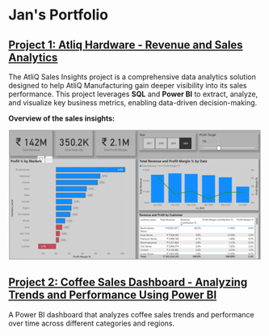 <html lang="en">
<head>
  <meta charset="UTF-8">
</head>
<body>

  <h1>Jan's Portfolio</h1>

  <h2>
    <a href="https://github.com/jan-codex/Revenue-Insights-using-Power-BI-and-SQL" target="_blank">
      Project 1: Atliq Hardware - Revenue and Sales Analytics
    </a>
  </h2>
  <p>
    The AtliQ Sales Insights project is a comprehensive data analytics solution designed to help AtliQ Manufacturing gain deeper visibility into its sales performance.
    This project leverages <strong>SQL</strong> and <strong>Power BI</strong> to extract, analyze, and visualize key business metrics, enabling data-driven decision-making.
  </p>
  <p><strong>Overview of the sales insights:</strong></p>
  <img src="https://raw.githubusercontent.com/jan-codex/Jan-s_portfolio/main/images/Screenshot%202025-02-18%20135624.png" alt="Overview of the sales insights" width="500">

  <h2>
    <a href="https://github.com/jan-codex/Coffee-Sales-Insights" target="_blank">
      Project 2: Coffee Sales Dashboard - Analyzing Trends and Performance Using Power BI
    </a>
  </h2>
  <p>
    A Power BI dashboard that analyzes coffee sales trends and performance over time across different categories and regions.
  </p>

</body>
</html>
